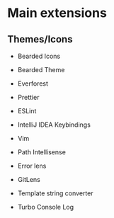 # Main extensions

## Themes/Icons
- Bearded Icons
- Bearded Theme
- Everforest

- Prettier
- ESLint
- IntelliJ IDEA Keybindings
- Vim
- Path Intellisense
- Error lens
- GitLens
- Template string converter
- Turbo Console Log
